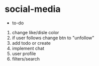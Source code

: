 # social-media

- to-do
1. change like/disle color
2. if user follows change btn to "unfollow"
4. add todo or create
5. implement chat
6. user profile
7. filters/search
